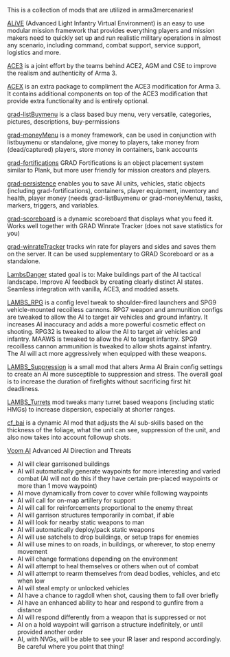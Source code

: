 This is a collection of mods that are utilized in arma3mercenaries!

[ALiVE](https://github.com/ALiVEOS/ALiVE.OS)
(Advanced Light Infantry Virtual Environment) is an easy to use modular mission framework that provides everything players and mission makers need to quickly set up and run realistic military operations in almost any scenario, including command, combat support, service support, logistics and more.

[ACE3](https://github.com/acemod/ACE3) is a joint effort by the teams behind ACE2, AGM and CSE to improve the realism and authenticity of Arma 3.

[ACEX](https://github.com/acemod/ACEX) is an extra package to compliment the ACE3 modification for Arma 3. It contains additional components on top of the ACE3 modification that provide extra functionality and is entirely optional.

[grad-listBuymenu](https://github.com/gruppe-adler/grad-listBuymenu) is a cla﻿ss based buy menu, very versatile, categories, pictures, descriptions, buy-permissions

[grad-moneyMenu](https://github.com/gruppe-adler/grad-moneyMenu) is a money framework, can be used in conjunction with listbuymenu or standalone, give money to players, take money from (dead/captured) players, store money in containers, bank accounts

[grad-fortifications](https://github.com/gruppe-adler/grad-fortifications)
GRAD Fortifications is an object placement system similar to Plank, but more user friendly for mission creators and players.

[grad-persistence](https://github.com/gruppe-adler/grad-persistence) enables you to save AI units, vehicles, static objects (including grad-fortifications), containers, player equipment, inventory and health, player money (needs grad-listBuymenu or grad-moneyMenu), tasks, markers, triggers, and variables.

[grad-scoreboard](https://github.com/gruppe-adler/grad-scoreboard) is a dynamic scoreboard that displays what you feed it. Works well together with GRAD Winrate Tracker (does not save statistics for you)

[grad-winrateTracker](https://github.com/gruppe-adler/grad-winrateTracker) tracks win rate for players and sides and saves them on the server. It can be used supplementary to GRAD Scoreboard or as a standalone.

[LambsDanger](https://github.com/nk3nny/LambsDanger) stated goal is to: Make buildings part of the AI tactical landscape. Improve AI feedback by creating clearly distinct AI states. Seamless integration with vanilla, ACE3, and modded assets.

[LAMBS_RPG](https://steamcommunity.com/sharedfiles/filedetails/?id=1858070328) is a config level tweak to shoulder-fired launchers and SPG9 vehicle-mounted recoilless cannons. RPG7 weapon and ammunition configs are tweaked to allow the AI to target air vehicles and ground infantry. It increases AI inaccuracy and adds a more powerful cosmetic effect on shooting. RPG32 is tweaked to allow the AI to target air vehicles and infantry. MAAWS is tweaked to allow the AI to target infantry. SPG9 recoilless cannon ammunition is tweaked to allow shots against infantry. The AI will act more aggressively when equipped with these weapons.

[LAMBS_Suppression](https://steamcommunity.com/sharedfiles/filedetails/?id=1808238502) is a small mod that alters Arma AI Brain config settings to create an AI more susceptible to suppression and stress. The overall goal is to increase the duration of firefights without sacrificing first hit deadliness.

[LAMBS_Turrets](https://steamcommunity.com/sharedfiles/filedetails/?id=1862208264) mod tweaks many turret based weapons (including static HMGs) to increase dispersion, especially at shorter ranges.

[cf_bai](https://github.com/BrightCandle/cf_bai) is a dynamic AI mod that adjusts the AI sub-skills based on the thickness of the foliage, what the unit can see, suppression of the unit, and also now takes into account followup shots.

[Vcom AI](https://github.com/genesis92x/VcomAI-3.0)
Advanced AI Direction and Threats
- AI will clear garrisoned buildings
- AI will automatically generate waypoints for more interesting and varied combat (AI will not do this if they have certain pre-placed waypoints or more than 1 move waypoint)
- AI move dynamically from cover to cover while following waypoints
- AI will call for on-map artillery for support
- AI will call for reinforcements proportional to the enemy threat
- AI will garrison structures temporarily in combat, if able
- AI will look for nearby static weapons to man
- AI will automatically deploy/pack static weapons
- AI will use satchels to drop buildings, or setup traps for enemies
- AI will use mines to on roads, in buildings, or wherever, to stop enemy movement
- AI will change formations depending on the environment
- AI will attempt to heal themselves or others when out of combat
- AI will attempt to rearm themselves from dead bodies, vehicles, and etc when low
- AI will steal empty or unlocked vehicles
- AI have a chance to ragdoll when shot, causing them to fall over briefly
- AI have an enhanced ability to hear and respond to gunfire from a distance
- AI will respond differently from a weapon that is suppressed or not
- AI on a hold waypoint will garrison a structure indefinitely, or until provided another order
- AI, with NVGs, will be able to see your IR laser and respond accordingly. Be careful where you point that thing!
